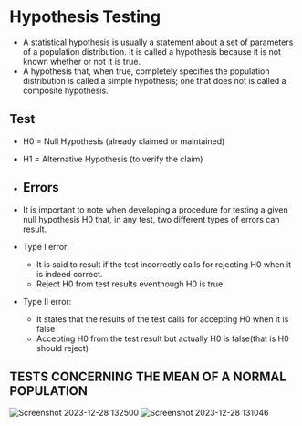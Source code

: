 # Hypothesis Testing

-  A statistical hypothesis is usually a statement about a set of parameters of a population  distribution. It is called a hypothesis because it is not known whether or not it is true.
-   A hypothesis that, when true, completely specifies the population distribution is called a simple hypothesis; one that does not is called a composite hypothesis.

## Test
- H0 = Null Hypothesis (already claimed or maintained)
- H1 = Alternative Hypothesis (to verify the claim)
  
- ## Errors
- It is important to note when developing a procedure for testing a given null hypothesis H0 that, in any test, two different types of errors can result.
- Type I error:
   - It is said to result if the test incorrectly calls for rejecting H0 when it is indeed correct.
   - Reject H0 from test results eventhough H0 is true
- Type II error:
   - It states that the results of the test calls for accepting H0 when it is false
   - Accepting H0 from the test result but actually H0 is false(that is H0 should reject)
 
## TESTS CONCERNING THE MEAN OF A NORMAL POPULATION
![Screenshot 2023-12-28 132500](https://github.com/Selvam-DG/Statistics_-and_R_programming/assets/98681717/b2231b41-1800-481a-bb0e-d40a6351c810)
![Screenshot 2023-12-28 131046](https://github.com/Selvam-DG/Statistics_-and_R_programming/assets/98681717/415b29c0-e982-4215-aab2-f48316b073e7)
